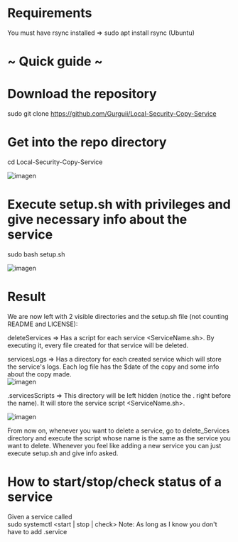 
# Requirements
You must have rsync installed => sudo apt install rsync (Ubuntu)

# ~ Quick guide ~
# Download the repository
sudo git clone https://github.com/Gurguii/Local-Security-Copy-Service  

# Get into the repo directory
cd Local-Security-Copy-Service  

![imagen](https://user-images.githubusercontent.com/101645735/174479659-133ace4c-be76-40e7-b1d4-ab2224faba2c.png)


# Execute setup.sh with privileges and give necessary info about the service
sudo bash setup.sh  

![imagen](https://user-images.githubusercontent.com/101645735/174479735-6becbe25-1eff-4236-84f4-95c6f36fe756.png)

# Result
We are now left with 2 visible directories and the setup.sh file (not counting README and LICENSE):   

deleteServices => Has a script for each service <ServiceName.sh>. By executing it, every file created for that service will be deleted.

servicesLogs => Has a directory for each created service which will store the service's logs. Each log file has the $date of the copy and some info about the copy made.  
![imagen](https://user-images.githubusercontent.com/101645735/174480607-70d3d598-87ba-472d-95c8-ce821acf0b06.png)

.servicesScripts => This directory will be left hidden (notice the . right before the name). It will store the service script <ServiceName.sh>.

![imagen](https://user-images.githubusercontent.com/101645735/171511536-5305b5b9-df9f-4150-be43-8c0e2f0d3bde.png)

From now on, whenever you want to delete a service, go to delete_Services directory and execute the script whose name is the same as the service you want to delete.
Whenever you feel like adding a new service you can just execute setup.sh and give info asked.

# How to start/stop/check status of a service
Given a service called <gurgui>  
sudo systemctl <start | stop | check> <ServiceName> 
Note: As long as I know you don't have to add .service
